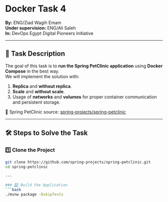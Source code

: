 # Docker Task 4  
**By:** ENG/Ziad Wagih Emam  
**Under supervision:** ENG/Ali Saleh  
**In:** DevOps Egypt Digital Pioneers Initiative  

---

## 📌 Task Description
The goal of this task is to **run the Spring PetClinic application** using **Docker Compose** in the best way.  
We will implement the solution with:  
1. **Replica** and **without replica**.  
2. **Scale** and **without scale**.  
3. Usage of **networks** and **volumes** for proper container communication and persistent storage.  

📂 Spring PetClinic source: [spring-projects/spring-petclinic](https://github.com/spring-projects/spring-petclinic.git)

---

## 🛠️ Steps to Solve the Task

### 1️⃣ Clone the Project
```bash
git clone https://github.com/spring-projects/spring-petclinic.git
cd spring-petclinic

---

### 2️⃣ Build the Application
```bash
./mvnw package -DskipTests

